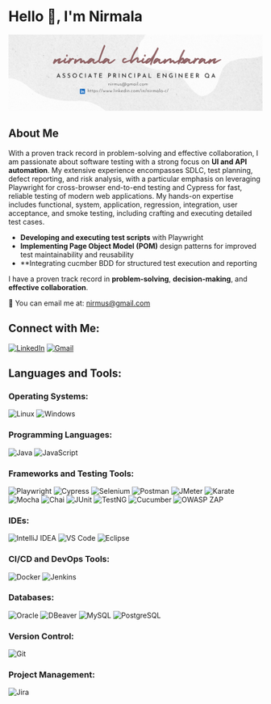 # Hello 👋, I'm Nirmala

![Cover Image](https://github.com/nirmala-c-m/nirmala-c-m/blob/main/Neutral%20Creative%20Professional%20LinkedIn%20Article%20Cover%20Image%20(2).png)



## About Me

With a proven track record in problem-solving and effective collaboration, I am passionate about software testing with a strong focus on **UI and API automation**. My extensive experience encompasses SDLC, test planning, defect reporting, and risk analysis, with a particular emphasis on leveraging Playwright for cross-browser end-to-end testing and Cypress for fast, reliable testing of modern web applications. My hands-on expertise includes functional, system, application, regression, integration, user acceptance, and smoke testing, including crafting and executing detailed test cases.


- **Developing and executing test scripts** with Playwright
- **Implementing Page Object Model (POM)** design patterns for improved test maintainability and reusability
- **Integrating cucmber BDD for structured test execution and reporting

I have a proven track record in **problem-solving**, **decision-making**, and **effective collaboration**.

📧 You can email me at: [nirmus@gmail.com](mailto:nirmus@gmail.com)

## Connect with Me:

[![LinkedIn](https://img.shields.io/badge/-LinkedIn-blue?logo=linkedin&logoColor=white)](https://www.linkedin.com/in/nirmala-c/)
[![Gmail](https://img.shields.io/badge/-Gmail-D14836?logo=gmail&logoColor=white)](mailto:nirmus@gmail.com)

## Languages and Tools:

### Operating Systems:
![Linux](https://img.shields.io/badge/-Linux-FCC624?logo=linux&logoColor=black&style=for-the-badge)
![Windows](https://img.shields.io/badge/-Windows-0078D6?logo=windows&logoColor=white&style=for-the-badge)

### Programming Languages:
![Java](https://img.shields.io/badge/-Java-red?logo=java&logoColor=white&style=for-the-badge)
![JavaScript](https://img.shields.io/badge/-JavaScript-yellow?logo=javascript&logoColor=black&style=for-the-badge)

### Frameworks and Testing Tools:
![Playwright](https://img.shields.io/badge/-Playwright-green?logo=microsoft&style=for-the-badge)
![Cypress](https://img.shields.io/badge/-Cypress-gray?logo=cypress&logoColor=white&style=for-the-badge)
![Selenium](https://img.shields.io/badge/-Selenium-43B02A?logo=selenium&logoColor=white&style=for-the-badge)
![Postman](https://img.shields.io/badge/-Postman-FF6C37?logo=postman&logoColor=white&style=for-the-badge)
![JMeter](https://img.shields.io/badge/-JMeter-D22128?logo=apache-jmeter&logoColor=white&style=for-the-badge)
![Karate](https://img.shields.io/badge/-Karate-0D9488?logo=karate&style=for-the-badge)
![Mocha](https://img.shields.io/badge/-Mocha-8D6748?logo=mocha&logoColor=white&style=for-the-badge)
![Chai](https://img.shields.io/badge/-Chai-red?logo=chai&style=for-the-badge)
![JUnit](https://img.shields.io/badge/-JUnit-25A162?logo=junit5&logoColor=white&style=for-the-badge)
![TestNG](https://img.shields.io/badge/-TestNG-FF6C37?logo=testng&logoColor=white&style=for-the-badge)
![Cucumber](https://img.shields.io/badge/-Cucumber-23D96C?logo=cucumber&logoColor=white&style=for-the-badge)
![OWASP ZAP](https://img.shields.io/badge/-OWASP%20ZAP-blue?logo=owasp&style=for-the-badge)

### IDEs:
![IntelliJ IDEA](https://img.shields.io/badge/-IntelliJ%20IDEA-black?logo=intellij-idea&style=for-the-badge)
![VS Code](https://img.shields.io/badge/-VS%20Code-blue?logo=visual-studio-code&style=for-the-badge)
![Eclipse](https://img.shields.io/badge/-Eclipse-purple?logo=eclipse&style=for-the-badge)

### CI/CD and DevOps Tools:
![Docker](https://img.shields.io/badge/-Docker-2496ED?logo=docker&logoColor=white&style=for-the-badge)
![Jenkins](https://img.shields.io/badge/-Jenkins-D24939?logo=jenkins&logoColor=white&style=for-the-badge)

### Databases:
![Oracle](https://img.shields.io/badge/-Oracle-F80000?logo=oracle&logoColor=white&style=for-the-badge)
![DBeaver](https://img.shields.io/badge/-DBeaver-blue?logo=dbeaver&style=for-the-badge)
![MySQL](https://img.shields.io/badge/-MySQL-4479A1?logo=mysql&logoColor=white&style=for-the-badge)
![PostgreSQL](https://img.shields.io/badge/-PostgreSQL-336791?logo=postgresql&logoColor=white&style=for-the-badge)

### Version Control:
![Git](https://img.shields.io/badge/-Git-F05032?logo=git&logoColor=white&style=for-the-badge)

### Project Management:
![Jira](https://img.shields.io/badge/-Jira-0052CC?logo=jira&logoColor=white&style=for-the-badge)
